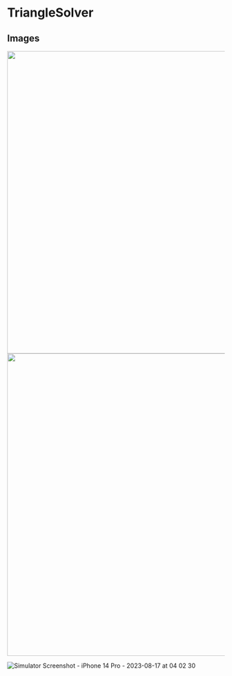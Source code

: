 # TriangleSolver

## Images
<img src="https://github.com/ashen99/TriangleSolver/assets/29306300/c11e1c2d-64cc-46e6-81f8-31edc13875f6" height="700">
<img src="https://github.com/ashen99/TriangleSolver/assets/29306300/131c68ea-2122-4c7e-9214-bf15bf1c8a47" height="700">


![Simulator Screenshot - iPhone 14 Pro - 2023-08-17 at 04 02 30](https://github.com/ashen99/TriangleSolver/assets/29306300/6b02a5ed-e22c-4b56-bf47-a33d093cad04)
